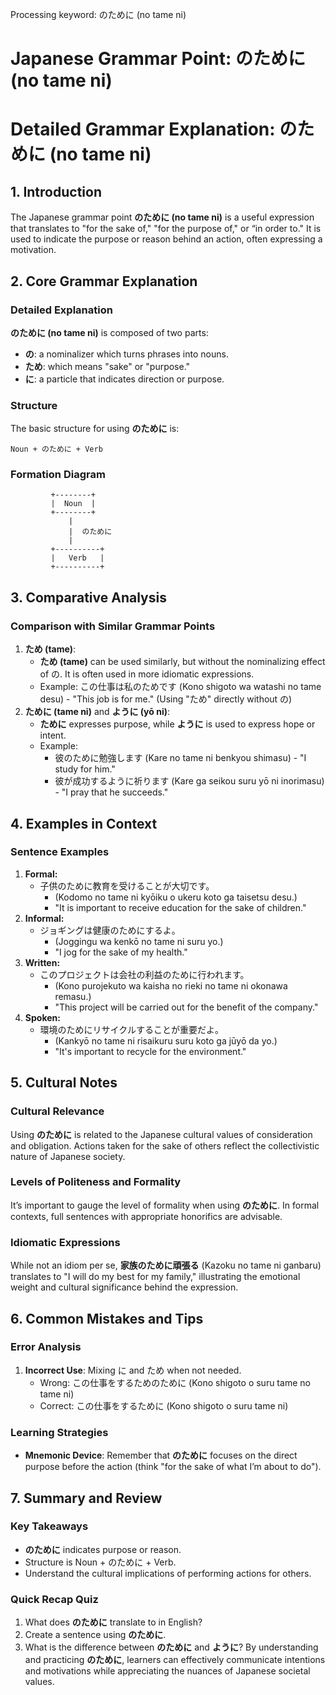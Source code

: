 Processing keyword: のために (no tame ni)
# Japanese Grammar Point: のために (no tame ni)
# Detailed Grammar Explanation: のために (no tame ni)
## 1. Introduction
The Japanese grammar point **のために (no tame ni)** is a useful expression that translates to "for the sake of," "for the purpose of," or “in order to." It is used to indicate the purpose or reason behind an action, often expressing a motivation. 
## 2. Core Grammar Explanation
### Detailed Explanation
**のために (no tame ni)** is composed of two parts:
- **の**: a nominalizer which turns phrases into nouns.
- **ため**: which means "sake" or "purpose."
- **に**: a particle that indicates direction or purpose.
### Structure
The basic structure for using **のために** is:
```
Noun + のために + Verb
```
### Formation Diagram
```
         +--------+
         |  Noun  |  
         +--------+
             |
             |  のために
             |
         +----------+
         |   Verb   |
         +----------+           
```
## 3. Comparative Analysis
### Comparison with Similar Grammar Points
1. **ため (tame)**: 
   - **ため (tame)** can be used similarly, but without the nominalizing effect of の. It is often used in more idiomatic expressions.
   - Example: この仕事は私のためです (Kono shigoto wa watashi no tame desu) - "This job is for me." (Using "ため" directly without の)
2. **ために (tame ni)** and **ように (yō ni)**:
   - **ために** expresses purpose, while **ように** is used to express hope or intent.
   - Example:
     - 彼のために勉強します (Kare no tame ni benkyou shimasu) - "I study for him."
     - 彼が成功するように祈ります (Kare ga seikou suru yō ni inorimasu) - "I pray that he succeeds."
## 4. Examples in Context
### Sentence Examples
1. **Formal:**
   - 子供のために教育を受けることが大切です。
     - (Kodomo no tame ni kyōiku o ukeru koto ga taisetsu desu.)
     - "It is important to receive education for the sake of children."
2. **Informal:**
   - ジョギングは健康のためにするよ。
     - (Joggingu wa kenkō no tame ni suru yo.)
     - "I jog for the sake of my health."
3. **Written:**
   - このプロジェクトは会社の利益のために行われます。
     - (Kono purojekuto wa kaisha no rieki no tame ni okonawa remasu.)
     - "This project will be carried out for the benefit of the company."
4. **Spoken:**
   - 環境のためにリサイクルすることが重要だよ。
     - (Kankyō no tame ni risaikuru suru koto ga jūyō da yo.)
     - "It's important to recycle for the environment."
## 5. Cultural Notes
### Cultural Relevance
Using **のために** is related to the Japanese cultural values of consideration and obligation. Actions taken for the sake of others reflect the collectivistic nature of Japanese society.
### Levels of Politeness and Formality
It’s important to gauge the level of formality when using **のために**. In formal contexts, full sentences with appropriate honorifics are advisable.
### Idiomatic Expressions
While not an idiom per se, **家族のために頑張る** (Kazoku no tame ni ganbaru) translates to "I will do my best for my family," illustrating the emotional weight and cultural significance behind the expression. 
## 6. Common Mistakes and Tips
### Error Analysis
1. **Incorrect Use**: Mixing に and ため when not needed.
   - Wrong: この仕事をするためのために (Kono shigoto o suru tame no tame ni)
   - Correct: この仕事をするために (Kono shigoto o suru tame ni)
### Learning Strategies
- **Mnemonic Device**: Remember that **のために** focuses on the direct purpose before the action (think "for the sake of what I’m about to do"). 
## 7. Summary and Review
### Key Takeaways
- **のために** indicates purpose or reason.
- Structure is Noun + のために + Verb.
- Understand the cultural implications of performing actions for others.
### Quick Recap Quiz
1. What does **のために** translate to in English?
2. Create a sentence using **のために**.
3. What is the difference between **のために** and **ように**? 
By understanding and practicing **のために**, learners can effectively communicate intentions and motivations while appreciating the nuances of Japanese societal values.
